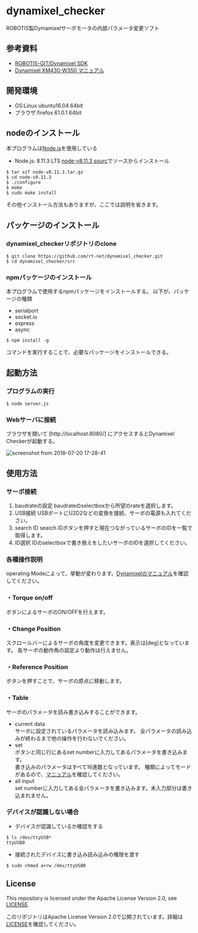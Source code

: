 # dynamixel_checker
ROBOTIS製Dymamixelサーボモータの内部パラメータ変更ソフト

## 参考資料
 * [ROBOTIS-GIT/Dynamixel SDK](https://github.com/ROBOTIS-GIT/DynamixelSDK)
 * [Dynamixel XM430-W350 マニュアル](http://www.besttechnology.co.jp/modules/knowledge/?Dynamixel%20XM430-W350)

## 開発環境
 - OS:Linux ubuntu16.04 64bit
 - ブラウザ:firefox 61.0.1 64bit
 
## nodeのインストール
   本プログラムは[Node.js](https://nodejs.org/ja/)を使用している  

   - Node.js: 8.11.3 LTS
    [node-v8.11.3 sourc](https://nodejs.org/dist/v8.11.3/node-v8.11.3.tar.gz)でソースからインストール
   ``` 
   $ tar xzf node-v8.11.3.tar.gz
   $ cd node-v8.11.3
   $ ./configure
   $ make
   $ sudo make install 
   ```
   その他インストール方法もありますが、ここでは説明を省きます。

## パッケージのインストール
   ### dynamixel_checkerリポジトリのclone
   ```
   $ git clone https://github.com/rt-net/dynamixel_checker.git 
   $ cd dynamixel_checker/src
   ```
   ### npmパッケージのインストール
   本プログラムで使用するnpmパッケージをインストールする。
   以下が、パッケージの種類
   - serialport
   - socket.io
   - express
   - async
   
   ```
   $ npm install -g
   ```
   コマンドを実行することで、必要なパッケージをインストールできる。
   
## 起動方法
 ### プログラムの実行
   ```
   $ node server.js 
   ```
 ### Webサーバに接続
   ブラウザを開いて [http://localhost:8080/] にアクセスするとDynamixel Checkerが起動する。
   
   ![screenshot from 2018-07-20 17-28-41](https://user-images.githubusercontent.com/12367951/42992244-f39f4cee-8c42-11e8-8929-bc0b1d83ccca.png)

## 使用方法
 ### サーボ接続
 1. baudrateの設定
  baudrateのselectboxから所望のrateを選択します。
 1. USB接続
  USBポートにU2D2などの変換を接続、サーボの電源も入れてください。
 1. search ID
  search IDボタンを押すと現在つながっているサーボのIDを一覧で取得します。
 1. ID選択
  IDのselectboxで書き換えをしたいサーボのIDを選択してください。
 
 ### 各種操作説明
 operating Modeによって、挙動が変わります。[Dynamixelのマニュアル](http://www.besttechnology.co.jp/modules/knowledge/?Dynamixel%20XM430-W350)を確認してください。
 ### ・Torque on/off
 ボタンによるサーボのON/OFFを行えます。
 ### ・Change Position
 スクロールバーによるサーボの角度を変更できます。表示は[deg]となっています。
 各サーボの動作角の設定より動作は行えません。
 ### ・Reference Position
 ボタンを押すことで、サーボの原点に移動します。
 ### ・Table
 サーボのパラメータを読み書き込みすることができます。
 * current data     
 サーボに設定されているパラメータを読み込みます。
 全パラメータの読み込みが終わるまで他の操作を行わないでください。    
 * set      
 ボタンと同じ行にあるset numberに入力してあるパラメータを書き込みます。     
 書き込みのパラメータはすべて16進数となっています。
 種類によってモードがあるので、[マニュアル](http://www.besttechnology.co.jp/modules/knowledge/?Dynamixel%20XM430-W350)を確認してください。     
 * all input      
 set numberに入力してある全パラメータを書き込みます。未入力部分は書き込まれません。    

 ### デバイスが認識しない場合 
   * デバイスが認識しているか確認をする
   ```
   $ ls /dev/ttyUSB*  
   ttyUSB0
   ```
   * 接続されたデバイスに書き込み読み込みの権限を渡す
   ```
   $ sudo chmod a+rw /dev/ttyUSB0 
   ```
## License

This repository is licensed under the Apache License Version 2.0, see [LICENSE](./LICENSE).

このリポジトリはApache License Version 2.0で公開されています。詳細は[LICENSE](./LICENSE)を確認してください。
